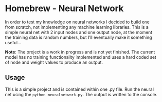 # Homebrew - Neural Network
In order to test my knowledge on neural networks I decided to build one from scratch, not implementing any machine learning libraries. This is a simple neural net with 2 input nodes and one output node, at the moment the training data is random numbers, but I'll eventually make it something useful...

**Note:** The project is a work in progress and is not yet finished. The current model has no training functionality implemented and uses a hard coded set of node and weight values to produce an output. 

## Usage 
This is a simple project and is contained within one .py file. Run the neural net using the `python neuralnetwork.py`. The output is written to the console. 

